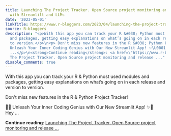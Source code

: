 ```yaml
---
title: Launching The Project Tracker. Open Source project monitoring and release explainer
  with Streamlilt and LLMs
date: '2023-05-01'
linkTitle: https://www.r-bloggers.com/2023/04/launching-the-project-tracker-open-source-project-monitoring-and-release-explainer-with-streamlilt-and-llms/
source: R-bloggers
description: "<p>With this app you can track your R &#038; Python most used modules
  and packages, getting easy explanations on what’s going on in each release and version
  to version.</p>\n<p> Don't miss new features in the R &#038; Python Project Tracker!</p>\n<p>\U0001F680✨
  Unleash Your Inner Coding Genius with Our New Streamlit App! ✨\U0001F680<br />\nHey
  ...</p>\n<strong>Continue reading</strong>: <a href=\"https://www.r-bloggers.com/2023/04/launching-the-project-tracker-open-source-project-monitoring-and-release-explainer-with-streamlilt-and-llms/\">Launching
  The Project Tracker. Open Source project monitoring and release ..."
disable_comments: true
---
```

<p>With this app you can track your R &#038; Python most used modules and packages, getting easy explanations on what’s going on in each release and version to version.</p>
<p> Don't miss new features in the R &#038; Python Project Tracker!</p>
<p>🚀✨ Unleash Your Inner Coding Genius with Our New Streamlit App! ✨🚀<br />
Hey ...</p>
<strong>Continue reading</strong>: <a href="https://www.r-bloggers.com/2023/04/launching-the-project-tracker-open-source-project-monitoring-and-release-explainer-with-streamlilt-and-llms/">Launching The Project Tracker. Open Source project monitoring and release ...